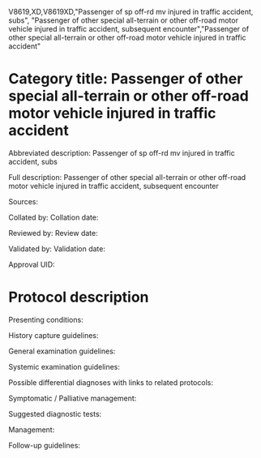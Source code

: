 V8619,XD,V8619XD,"Passenger of sp off-rd mv injured in traffic accident, subs", "Passenger of other special all-terrain or other off-road motor vehicle injured in traffic accident, subsequent encounter","Passenger of other special all-terrain or other off-road motor vehicle injured in traffic accident"
# Category title: Passenger of other special all-terrain or other off-road motor vehicle injured in traffic accident

Abbreviated description: Passenger of sp off-rd mv injured in traffic accident, subs

Full description: Passenger of other special all-terrain or other off-road motor vehicle injured in traffic accident, subsequent encounter

Sources:

Collated by:
Collation date:

Reviewed by:
Review date:

Validated by:
Validation date:

Approval UID:

# Protocol description

Presenting conditions:

History capture guidelines:

General examination guidelines:

Systemic examination guidelines:

Possible differential diagnoses with links to related protocols:

Symptomatic / Palliative management:

Suggested diagnostic tests:

Management:

Follow-up guidelines:
